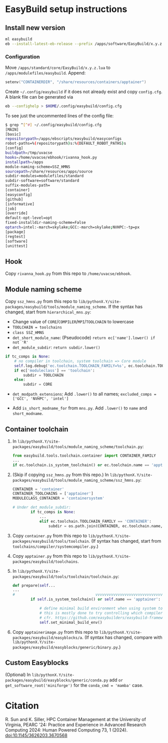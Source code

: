 # EasyBuild setup instructions

## Install new version

```bash
ml easybuild
eb --install-latest-eb-release --prefix /apps/software/EasyBuild/x.y.z
```

### Configuration

Move `/apps/standard/core/EasyBuild/x.y.z.lua` to `/apps/modulefiles/easybuild`. Append:
```lua
setenv("CONTAINERDIR", "/share/resources/containers/apptainer")
```

Create `~/.config/easybuild` if it does not already exist and copy `config.cfg`. A blank file can be generated via
```bash
eb --confighelp > $HOME/.config/easybuild/config.cfg
```
To see just the uncommented lines of the config file:
```bash
$ grep ^[^#] ~/.config/easybuild/config.cfg 
[MAIN]
[basic]
repositorypath=/apps/ebscripts/easybuild/easyconfigs
robot-paths=%(repositorypath)s:%(DEFAULT_ROBOT_PATHS)s
[config]
buildpath=/tmp/uvacse
hooks=/home/uvacse/ebhook/rivanna_hook.py
installpath=/apps
module-naming-scheme=SSZ_HMNS
sourcepath=/share/resources/apps/source
subdir-modules=modulefiles/standard
subdir-software=software/standard
suffix-modules-path=
[container]
[easyconfig]
[github]
[informative]
[job]
[override]
default-opt-level=opt
fixed-installdir-naming-scheme=False
optarch=intel:-march=skylake;GCC:-march=skylake;NVHPC:-tp=px
[package]
[regtest]
[software]
[unittest]
```

## Hook

Copy `rivanna_hook.py` from this repo to `/home/uvacse/ebhook`.

## Module naming scheme

Copy `ssz_hmns.py` from this repo to `lib/pythonX.Y/site-packages/easybuild/tools/module_naming_scheme`. If the syntax has changed, start from `hierarchical_mns.py`:

- Change value of `CORE`/`COMPILER`/`MPI`/`TOOLCHAIN` to lowercase
- `TOOLCHAIN = toolchains`
- `class SSZ_HMNS`
- `det_short_module_name`: (Pseudocode) `return ec['name'].lower() if not 'R'`
- `det_module_subdir`: `return subdir.lower()`

```python
if tc_comps is None:
    # no compiler in toolchain, system toolchain => Core module
    self.log.debug('ec.toolchain.TOOLCHAIN_FAMILY=%s', ec.toolchain.TOOLCHAIN_FAMILY)
    if ec['moduleclass'] == 'toolchain':
        subdir = TOOLCHAIN
    else:
        subdir = CORE
```

- `det_modpath_extensions`: Add `.lower()` to all names; `excluded_comps = ['GCC', 'NVHPC', 'intel']`

- Add `is_short_modname_for` from `mns.py`. Add `.lower()` to `name` and `short_modname`.

## Container toolchain

1. In `lib/pythonX.Y/site-packages/easybuild/tools/module_naming_scheme/toolchain.py`:

    ```python
    from easybuild.tools.toolchain.container import CONTAINER_FAMILY
    ...
    if ec.toolchain.is_system_toolchain() or ec.toolchain.name == 'apptainer':
    ```

1. (Skip if copying `ssz_hmns.py` from this repo.) In `lib/pythonX.Y/site-packages/easybuild/tools/module_naming_scheme/ssz_hmns.py`:
    
    ```python
    CONTAINER = 'container'
    CONTAINER_TOOLCHAINS = ['apptainer']
    MODULECLASS_CONTAINER = 'containersystem'

    # Under det_module_subdir:
            if tc_comps is None:
                ...
                elif ec.toolchain.TOOLCHAIN_FAMILY == 'CONTAINER':
                    subdir = os.path.join(CONTAINER, ec.toolchain.name, ec.toolchain.version)
    ```

1. Copy `container.py` from this repo to `lib/pythonX.Y/site-packages/easybuild/tools/toolchain`. (If syntax has changed, start from `toolchains/compiler/systemcompiler.py`.)

1. Copy `apptainer.py` from this repo to `lib/pythonX.Y/site-packages/easybuild/toolchains`.

1. In `lib/pythonX.Y/site-packages/easybuild/tools/toolchain/toolchain.py`:
    
    ```python
    def prepare(self...
    ...
    #                                    vvvvvvvvvvvvvvvvvvvvvvvvvvvvvv
            if self.is_system_toolchain() or self.name == 'apptainer':

                # define minimal build environment when using system toolchain;
                # this is mostly done to try controlling which compiler commands are being used,
                # cfr. https://github.com/easybuilders/easybuild-framework/issues/3398
                self.set_minimal_build_env()
    ```

1. Copy `apptainerimage.py` from this repo to `lib/pythonX.Y/site-packages/easybuild/easyblocks/a`. (If syntax has changed, compare with `lib/pythonX.Y/site-packages/easybuild/easyblocks/generic/binary.py`.)

## Custom Easyblocks

(Optional) In `lib/pythonX.Y/site-packages/easybuild/easyblocks/generic/conda.py` add `or get_software_root('miniforge')` for the `conda_cmd = 'mamba'` case.

# Citation

R. Sun and K. Siller, HPC Container Management at the University of Virginia, PEARC '24: Practice and Experience in Advanced Research Computing 2024: Human Powered Computing 73, 1 (2024). [doi:10.1145/3626203.3670568](https://doi.org/10.1145/3626203.3670568)
